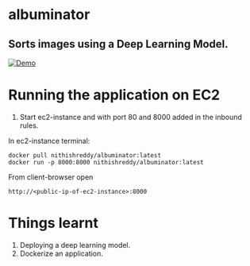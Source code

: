 # albuminator

## Sorts images using a Deep Learning Model.

[![Demo](https://res.cloudinary.com/marcomontalbano/image/upload/v1615360313/video_to_markdown/images/youtube--Ox2wN14sImY-c05b58ac6eb4c4700831b2b3070cd403.jpg)](https://www.youtube.com/watch?v=Ox2wN14sImY&ab_channel=NithishBolleddula "Demo")


# Running the application on EC2

1. Start ec2-instance and with port 80 and 8000 added in the inbound rules.

In ec2-instance terminal:

    docker pull nithishreddy/albuminator:latest
    docker run -p 8000:8000 nithishreddy/albuminator:latest
    

From client-browser
open

    http://<public-ip-of-ec2-instance>:8000
    
    
# Things learnt

1. Deploying a deep learning model.
1. Dockerize an application.





